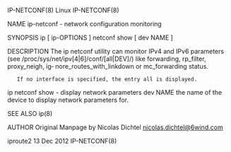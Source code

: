 IP-NETCONF(8)								     Linux								 IP-NETCONF(8)

NAME
       ip-netconf - network configuration monitoring

SYNOPSIS
       ip  [ ip-OPTIONS ] netconf show [ dev NAME ]

DESCRIPTION
       The ip netconf utility can monitor IPv4 and IPv6 parameters (see /proc/sys/net/ipv[4|6]/conf/[all|DEV]/) like forwarding, rp_filter, proxy_neigh, ig‐
       nore_routes_with_linkdown or mc_forwarding status.

       If no interface is specified, the entry all is displayed.

   ip netconf show - display network parameters
       dev NAME
	      the name of the device to display network parameters for.

SEE ALSO
       ip(8)

AUTHOR
       Original Manpage by Nicolas Dichtel <nicolas.dichtel@6wind.com>

iproute2								  13 Dec 2012								 IP-NETCONF(8)
